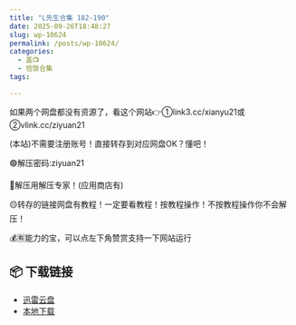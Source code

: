 ```yaml
---
title: "L先生合集 182-190"
date: 2025-09-26T18:48:27
slug: wp-10624
permalink: /posts/wp-10624/
categories:
  - 盖📺
  - 恰饭合集
tags:

---
```


如果两个网盘都没有资源了，看这个网站👉①link3.cc/xianyu21或②vlink.cc/ziyuan21

(本站)不需要注册账号！直接转存到对应网盘OK？懂吧！

🟢解压密码:ziyuan21

🔵解压用解压专家！(应用商店有)

🟡转存的链接网盘有教程！一定要看教程！按教程操作！不按教程操作你不会解压！

💰🈶能力的宝，可以点左下角赞赏支持一下网站运行

## 📦 下载链接
- [迅雷云盘](https://blziyuan21.com/pay-download/10624?key=aea1e27658&down_id=0)
- [本地下载](https://blziyuan21.com/pay-download/10624?key=aea1e27658&down_id=1)

